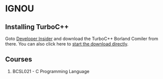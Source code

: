 # IGNOU

## Installing TurboC++
Goto [Developer Insider](https://developerinsider.co/download-turbo-c-for-windows-7-8-8-1-and-windows-10-32-64-bit-full-screen/) and download the TurboC++ Borland Comiler from there. You can also click here to [start the download directly](https://developerinsider.co/downloading/?download=https://github.com/vineetchoudhary/turbocpp/releases/download/v3.2/Turbo.C.3.2.zip?raw=true&after=https://developerinsider.co/c-and-cpp-insider/).


## Courses
1. BCSL021 - C Programming Language
